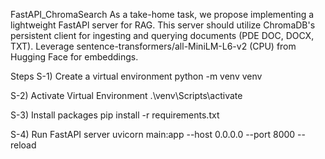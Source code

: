 FastAPI_ChromaSearch
As a take-home task, we propose implementing a lightweight FastAPl server for RAG. This server should utilize ChromaDB's persistent client for ingesting and querying documents (PDE DOC, DOCX, TXT). Leverage sentence-transformers/all-MiniLM-L6-v2 (CPU) from Hugging Face for embeddings.

Steps
S-1) Create a virtual environment python -m venv venv

S-2) Activate Virtual Environment .\venv\Scripts\activate

S-3) Install packages pip install -r requirements.txt

S-4) Run FastAPI server uvicorn main:app --host 0.0.0.0 --port 8000 --reload
